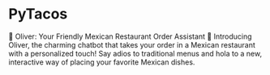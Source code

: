 # PyTacos
🌮 Oliver: Your Friendly Mexican Restaurant Order Assistant 🌮  Introducing Oliver, the charming chatbot that takes your order in a Mexican restaurant with a personalized touch! Say adios to traditional menus and hola to a new, interactive way of placing your favorite Mexican dishes.
